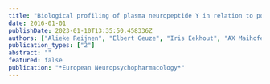```yaml
---
title: "Biological profiling of plasma neuropeptide Y in relation to posttraumatic stress symptoms in two combat cohorts"
date: 2016-01-01
publishDate: 2023-01-10T13:35:50.458336Z
authors: ["Alieke Reijnen", "Elbert Geuze", "Iris Eekhout", "AX Maihofer", "CM Nievergelt", "DG Baker", "Eric Vermetten"]
publication_types: ["2"]
abstract: ""
featured: false
publication: "*European Neuropsychopharmacology*"
---
```


